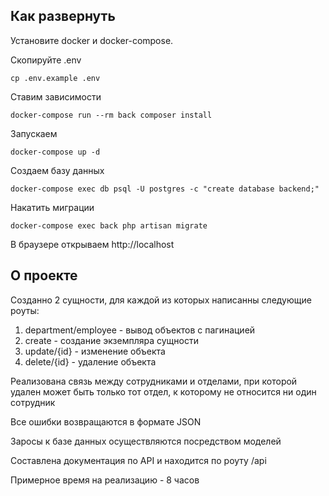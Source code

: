 ## Как развернуть

Установите docker и docker-compose.

Скопируйте .env

```shell
cp .env.example .env
```

Ставим зависимости
```shell
docker-compose run --rm back composer install
```

Запускаем
```shell
docker-compose up -d
```

Создаем базу данных
```shell
docker-compose exec db psql -U postgres -c "create database backend;"
```

Накатить миграции
```shell
docker-compose exec back php artisan migrate
```
В браузере открываем http://localhost

## О проекте

Созданно 2 сущности, для каждой из которых написанны следующие роуты:
1. department/employee - вывод объектов с пагинацией
2. create - создание экземпляра сущности
3. update/{id} - изменение объекта
4. delete/{id} - удаление объекта

Реализована связь между сотрудниками и отделами, при которой удален может быть только тот отдел, к которому не относится ни один сотрудник

Все ошибки возвращаются в формате JSON

Заросы к базе данных осуществляются посредством моделей

Составлена документация по API и находится по роуту /api

Примерное время на реализацию  - 8 часов
